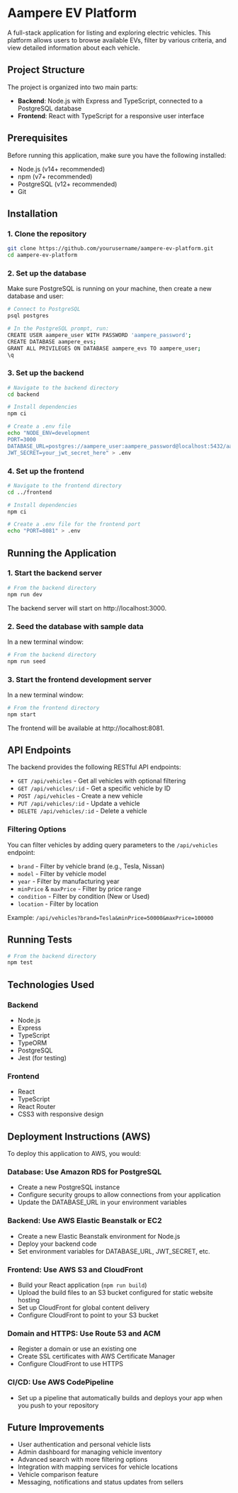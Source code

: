 # Aampere EV Platform

A full-stack application for listing and exploring electric vehicles. This platform allows users to browse available EVs, filter by various criteria, and view detailed information about each vehicle.

## Project Structure

The project is organized into two main parts:

- **Backend**: Node.js with Express and TypeScript, connected to a PostgreSQL database
- **Frontend**: React with TypeScript for a responsive user interface

## Prerequisites

Before running this application, make sure you have the following installed:

- Node.js (v14+ recommended)
- npm (v7+ recommended)
- PostgreSQL (v12+ recommended)
- Git

## Installation

### 1. Clone the repository

```bash
git clone https://github.com/yourusername/aampere-ev-platform.git
cd aampere-ev-platform
```

### 2. Set up the database

Make sure PostgreSQL is running on your machine, then create a new database and user:

```bash
# Connect to PostgreSQL
psql postgres

# In the PostgreSQL prompt, run:
CREATE USER aampere_user WITH PASSWORD 'aampere_password';
CREATE DATABASE aampere_evs;
GRANT ALL PRIVILEGES ON DATABASE aampere_evs TO aampere_user;
\q
```

### 3. Set up the backend

```bash
# Navigate to the backend directory
cd backend

# Install dependencies
npm ci

# Create a .env file
echo "NODE_ENV=development
PORT=3000
DATABASE_URL=postgres://aampere_user:aampere_password@localhost:5432/aampere_evs
JWT_SECRET=your_jwt_secret_here" > .env
```

### 4. Set up the frontend

```bash
# Navigate to the frontend directory
cd ../frontend

# Install dependencies
npm ci

# Create a .env file for the frontend port
echo "PORT=8081" > .env
```

## Running the Application

### 1. Start the backend server

```bash
# From the backend directory
npm run dev
```

The backend server will start on http://localhost:3000.

### 2. Seed the database with sample data

In a new terminal window:

```bash
# From the backend directory
npm run seed
```

### 3. Start the frontend development server

In a new terminal window:

```bash
# From the frontend directory
npm start
```

The frontend will be available at http://localhost:8081.

## API Endpoints

The backend provides the following RESTful API endpoints:

- `GET /api/vehicles` - Get all vehicles with optional filtering
- `GET /api/vehicles/:id` - Get a specific vehicle by ID
- `POST /api/vehicles` - Create a new vehicle
- `PUT /api/vehicles/:id` - Update a vehicle
- `DELETE /api/vehicles/:id` - Delete a vehicle

### Filtering Options

You can filter vehicles by adding query parameters to the `/api/vehicles` endpoint:

- `brand` - Filter by vehicle brand (e.g., Tesla, Nissan)
- `model` - Filter by vehicle model
- `year` - Filter by manufacturing year
- `minPrice` & `maxPrice` - Filter by price range
- `condition` - Filter by condition (New or Used)
- `location` - Filter by location

Example: `/api/vehicles?brand=Tesla&minPrice=50000&maxPrice=100000`

## Running Tests

```bash
# From the backend directory
npm test
```

## Technologies Used

### Backend
- Node.js
- Express
- TypeScript
- TypeORM
- PostgreSQL
- Jest (for testing)

### Frontend
- React
- TypeScript
- React Router
- CSS3 with responsive design

## Deployment Instructions (AWS)

To deploy this application to AWS, you would:

### Database: Use Amazon RDS for PostgreSQL
- Create a new PostgreSQL instance
- Configure security groups to allow connections from your application
- Update the DATABASE_URL in your environment variables

### Backend: Use AWS Elastic Beanstalk or EC2
- Create a new Elastic Beanstalk environment for Node.js
- Deploy your backend code
- Set environment variables for DATABASE_URL, JWT_SECRET, etc.

### Frontend: Use AWS S3 and CloudFront
- Build your React application (`npm run build`)
- Upload the build files to an S3 bucket configured for static website hosting
- Set up CloudFront for global content delivery
- Configure CloudFront to point to your S3 bucket

### Domain and HTTPS: Use Route 53 and ACM
- Register a domain or use an existing one
- Create SSL certificates with AWS Certificate Manager
- Configure CloudFront to use HTTPS

### CI/CD: Use AWS CodePipeline
- Set up a pipeline that automatically builds and deploys your app when you push to your repository

## Future Improvements

- User authentication and personal vehicle lists
- Admin dashboard for managing vehicle inventory
- Advanced search with more filtering options
- Integration with mapping services for vehicle locations
- Vehicle comparison feature
- Messaging, notifications and status updates from sellers

